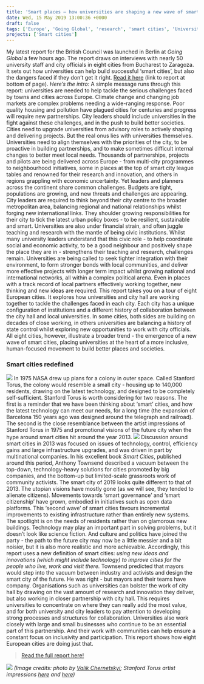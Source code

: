 ```yaml
---
title: 'Smart places – how universities are shaping a new wave of smart cities'
date: Wed, 15 May 2019 13:00:36 +0000
draft: false
tags: ['Europe', 'Going Global', 'research', 'smart cities', 'Universities']
projects: ['Smart cities']
---
```


My latest report for the British Council was launched in Berlin at _Going Global_ a few hours ago. The report draws on interviews with nearly 50 university staff and city officials in eight cities from Bucharest to Zaragoza. It sets out how universities can help build successful ‘smart cities’, but also the dangers faced if they don’t get it right. [Read it here](http://bit.ly/smartplacesreport) (link to report at bottom of page). _Here’s the intro:_ A simple message runs through this report: universities are needed to help tackle the serious challenges faced by towns and cities across Europe. Climate change and changing job markets are complex problems needing a wide-ranging response. Poor quality housing and pollution have plagued cities for centuries and progress will require new partnerships. City leaders should include universities in the fight against these challenges, and in the push to build better societies. Cities need to upgrade universities from advisory roles to actively shaping and delivering projects. But the real onus lies with universities themselves. Universities need to align themselves with the priorities of the city, to be proactive in building partnerships, and to make sometimes difficult internal changes to better meet local needs. Thousands of partnerships, projects and pilots are being delivered across Europe - from multi-city programmes to neighbourhood initiatives, some in places at the top of smart city league tables and renowned for their research and innovation, and others in regions grappling with economic uncertainty. Yet leaders and planners across the continent share common challenges. Budgets are tight, populations are growing, and new threats and challenges are appearing. City leaders are required to think beyond their city centre to the broader metropolitan area, balancing regional and national relationships whilst forging new international links. They shoulder growing responsibilities for their city to tick the latest urban policy boxes - to be resilient, sustainable and smart. Universities are also under financial strain, and often juggle teaching and research with the mantle of being civic institutions. Whilst many university leaders understand that this civic role - to help coordinate social and economic activity, to be a good neighbour and positively shape the place they are in - strengthens their teaching and research, challenges remain. Universities are being called to seek tighter integration with their environment, to form stronger bonds with local communities, and deliver more effective projects with longer term impact whilst growing national and international networks, all within a complex political arena. Even in places with a track record of local partners effectively working together, new thinking and new ideas are required. This report takes you on a tour of eight European cities. It explores how universities and city hall are working together to tackle the challenges faced in each city. Each city has a unique configuration of institutions and a different history of collaboration between the city hall and local universities. In some cities, both sides are building on decades of close working, in others universities are balancing a history of state control whilst exploring new opportunities to work with city officials. All eight cities, however, illustrate a broader trend - the emergence of a new wave of smart cities, placing universities at the heart of a more inclusive, human-focused movement to build better places and societies.

### Smart cities redefined

![](https://ransomjc.files.wordpress.com/2019/05/stanford_torus_cutaway_view.jpeg) In 1975 NASA drew up plans for a colony in outer space. Called Stanford Torus, the colony would resemble a small city - housing up to 140,000 residents, drawing on the latest technology, and designed to be completely self-sufficient. Stanford Torus is worth considering for two reasons. The first is a reminder that we have been thinking about ‘smart’ cities, and how the latest technology can meet our needs, for a long time (the expansion of Barcelona 150 years ago was designed around the telegraph and railroad). The second is the close resemblance between the artist impressions of Stanford Torus in 1975 and promotional visions of the future city when the hype around smart cities hit around the year 2013. ![](https://ransomjc.files.wordpress.com/2019/05/stanford_torus_interior-small.jpg) Discussion around smart cities in 2013 was focused on issues of technology, control, efficiency gains and large infrastructure upgrades, and was driven in part by multinational companies. In his excellent book _Smart Cities_, published around this period, Anthony Townsend described a vacuum between the top-down, technology-heavy solutions for cities promoted by big companies, and the bottom-up but limited-scale grassroots work of community activists. The smart city of 2019 looks quite different to that of 2013. The utopian visions have mostly gone (as we will see, they tended to alienate citizens). Movements towards ‘smart governance’ and ‘smart citizenship’ have grown, embodied in initiatives such as open data platforms. This ‘second wave’ of smart cities favours incremental improvements to existing infrastructure rather than entirely new systems. The spotlight is on the needs of residents rather than on glamorous new buildings. Technology may play an important part in solving problems, but it doesn’t look like science fiction. And culture and politics have joined the party - the path to the future city may now be a little messier and a bit noisier, but it is also more realistic and more achievable. Accordingly, this report uses a new definition of smart cities: _using new ideas and innovations (which might include technology) to improve cities for the people who live, work and visit there._ Townsend predicted that mayors would step into the vacuum between industry and activists and design the smart city of the future. He was right - but mayors and their teams have company. Organisations such as universities can bolster the work of city hall by drawing on the vast amount of research and innovation they deliver, but also working in closer partnership with city hall. This requires universities to concentrate on where they can really add the most value, and for both university and city leaders to pay attention to developing strong processes and structures for collaboration. Universities also work closely with large and small businesses who continue to be an essential part of this partnership. And their work with communities can help ensure a constant focus on inclusivity and participation. This report shows how eight European cities are doing just that.

> [Read the full report here!](http://bit.ly/smartplacesreport)

[![](https://ransomjc.files.wordpress.com/2019/05/report-cover.jpg?w=424)](http://bit.ly/smartplacesreport) _(Image credits: photo by [Valik Chernetskyi](https://unsplash.com/photos/OduNU22C3eE?utm_source=unsplash&utm_medium=referral&utm_content=creditCopyText); Stanford Torus artist impressions [here](https://commons.wikimedia.org/wiki/File:Stanford_Torus_Cutaway_view.jpeg) and [here](https://commons.wikimedia.org/wiki/File:Stanford_Torus_interior.jpg))_